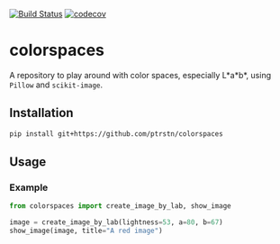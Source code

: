 [![Build Status](https://travis-ci.com/ptrstn/colorspaces.svg?branch=master)](https://travis-ci.com/ptrstn/colorspaces)
[![codecov](https://codecov.io/gh/ptrstn/colorspaces/branch/master/graph/badge.svg)](https://codecov.io/gh/ptrstn/colorspaces)

# colorspaces

A repository to play around with color spaces, especially L\*a\*b\*, using ```Pillow``` and ```scikit-image```.

## Installation

```bash
pip install git+https://github.com/ptrstn/colorspaces
```

## Usage

### Example 

```python
from colorspaces import create_image_by_lab, show_image

image = create_image_by_lab(lightness=53, a=80, b=67)
show_image(image, title="A red image")
```
